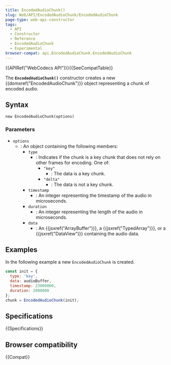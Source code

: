 ```yaml
---
title: EncodedAudioChunk()
slug: Web/API/EncodedAudioChunk/EncodedAudioChunk
page-type: web-api-constructor
tags:
  - API
  - Constructor
  - Reference
  - EncodedAudioChunk
  - Experimental
browser-compat: api.EncodedAudioChunk.EncodedAudioChunk
---
```


{{APIRef("WebCodecs API")}}{{SeeCompatTable}}

The **`EncodedAudioChunk()`** constructor creates a new {{domxref("EncodedAudioChunk")}} object representing a chunk of encoded audio.

## Syntax

```js-nolint
new EncodedAudioChunk(options)
```

### Parameters

- `options`
  - : An object containing the following members:
    - `type`
      - : Indicates if the chunk is a key chunk that does not rely on other frames for encoding. One of:
        - `"key"`
          - : The data is a key chunk.
        - `"delta"`
          - : The data is not a key chunk.
    - `timestamp`
      - : An integer representing the timestamp of the audio in microseconds.
    - `duration`
      - : An integer representing the length of the audio in microseconds.
    - `data`
      - : An {{jsxref("ArrayBuffer")}}, a {{jsxref("TypedArray")}}, or a {{jsxref("DataView")}} containing the audio data.

## Examples

In the following example a new `EncodedAudioChunk` is created.

```js
const init = {
  type: 'key',
  data: audioBuffer,
  timestamp: 23000000,
  duration: 2000000
};
chunk = EncodedAudioChunk(init);
```

## Specifications

{{Specifications}}

## Browser compatibility

{{Compat}}

